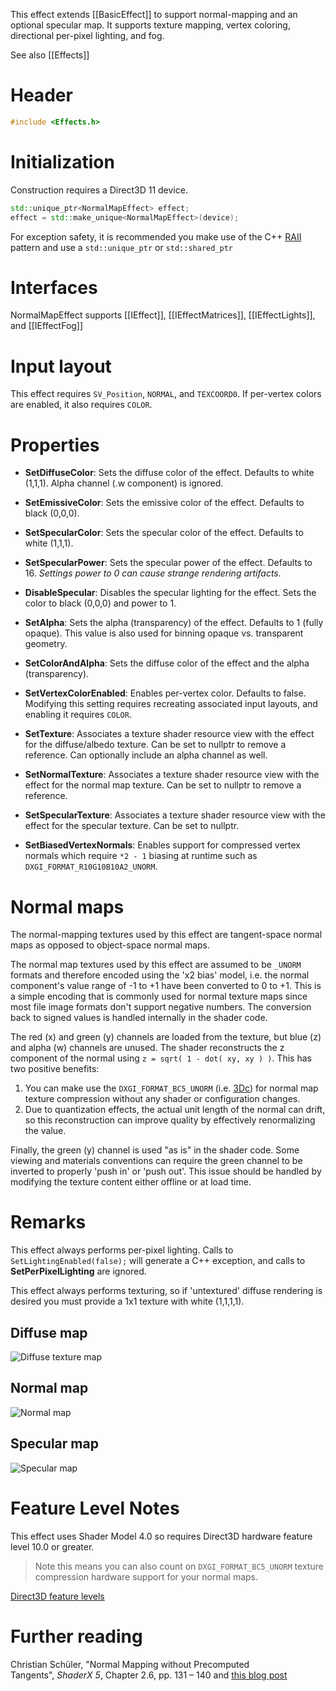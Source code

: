 This effect extends [[BasicEffect]] to support normal-mapping and an optional specular map. It supports texture mapping, vertex coloring, directional per-pixel lighting, and fog.

See also [[Effects]]

# Header
```cpp
#include <Effects.h>
```

# Initialization
Construction requires a Direct3D 11 device.

```cpp
std::unique_ptr<NormalMapEffect> effect;
effect = std::make_unique<NormalMapEffect>(device);
```

For exception safety, it is recommended you make use of the C++ [RAII](http://en.wikipedia.org/wiki/Resource_Acquisition_Is_Initialization) pattern and use a ``std::unique_ptr`` or ``std::shared_ptr``

# Interfaces

NormalMapEffect supports [[IEffect]], [[IEffectMatrices]], [[IEffectLights]], and [[IEffectFog]]

# Input layout
This effect requires ``SV_Position``, ``NORMAL``, and ``TEXCOORD0``. If per-vertex colors are enabled, it also requires ``COLOR``.

# Properties

* **SetDiffuseColor**: Sets the diffuse color of the effect. Defaults to white (1,1,1). Alpha channel (.w component) is ignored.

* **SetEmissiveColor**: Sets the emissive color of the effect. Defaults to black (0,0,0).

* **SetSpecularColor**: Sets the specular color of the effect. Defaults to white (1,1,1).

* **SetSpecularPower**: Sets the specular power of the effect. Defaults to 16. _Settings power to 0 can cause strange rendering artifacts._

* **DisableSpecular**: Disables the specular lighting for the effect. Sets the color to black (0,0,0) and power to 1.

* **SetAlpha**: Sets the alpha (transparency) of the effect. Defaults to 1 (fully opaque). This value is also used for binning opaque vs. transparent geometry.

* **SetColorAndAlpha**: Sets the diffuse color of the effect and the alpha (transparency).

* **SetVertexColorEnabled**: Enables per-vertex color. Defaults to false. Modifying this setting requires recreating associated input layouts, and enabling it requires ``COLOR``.

* **SetTexture**: Associates a texture shader resource view with the effect for the diffuse/albedo texture. Can be set to nullptr to remove a reference. Can optionally include an alpha channel as well.

* **SetNormalTexture**: Associates a texture shader resource view with the effect for the normal map texture. Can be set to nullptr to remove a reference.

* **SetSpecularTexture**: Associates a texture shader resource view with the effect for the specular texture. Can be set to nullptr.

* **SetBiasedVertexNormals**: Enables support for compressed vertex normals which require ``*2 - 1`` biasing at runtime such as ``DXGI_FORMAT_R10G10B10A2_UNORM``.

# Normal maps
The normal-mapping textures used by this effect are tangent-space normal maps as opposed to object-space normal maps.

The normal map textures used by this effect are assumed to be ``_UNORM`` formats and therefore encoded using the 'x2 bias' model, i.e. the normal component's value range of -1 to +1 have been converted to 0 to +1. This is a simple encoding that is commonly used for normal texture maps since most file image formats don't support negative numbers. The conversion back to signed values is handled internally in the shader code.

The red (x) and green (y) channels are loaded from the texture, but blue (z) and alpha (w) channels are unused. The shader reconstructs the z component of the normal using ``z = sqrt( 1 - dot( xy, xy ) )``. This has two positive benefits:

1. You can make use the ``DXGI_FORMAT_BC5_UNORM`` (i.e. [3Dc](https://en.wikipedia.org/wiki/3Dc)) for normal map texture compression without any shader or configuration changes.
1. Due to quantization effects, the actual unit length of the normal can drift, so this reconstruction can improve quality by effectively renormalizing the value.

Finally, the green (y) channel is used "as is" in the shader code. Some viewing and materials conventions can require the green channel to be inverted to properly 'push in' or 'push out'. This issue should be handled by modifying the texture content either offline or at load time.

# Remarks

This effect always performs per-pixel lighting. Calls to ``SetLightingEnabled(false);`` will generate a C++ exception, and calls to **SetPerPixelLighting** are ignored.

This effect always performs texturing, so if 'untextured' diffuse rendering is desired you must provide a 1x1 texture with white (1,1,1,1).

## Diffuse map

![Diffuse texture map](https://github.com/Microsoft/DirectXTK/wiki/images/diffusemap.png)

## Normal map

![Normal map](https://github.com/Microsoft/DirectXTK/wiki/images/normalmap.png)

## Specular map

![Specular map](https://github.com/Microsoft/DirectXTK/wiki/images/specularmap.png)

# Feature Level Notes

This effect uses Shader Model 4.0 so requires Direct3D hardware feature level 10.0 or greater.

> Note this means you can also count on ``DXGI_FORMAT_BC5_UNORM`` texture compression hardware support for your normal maps.

[Direct3D feature levels](https://docs.microsoft.com/en-us/windows/desktop/direct3d11/overviews-direct3d-11-devices-downlevel-intro)

# Further reading

Christian Schüler, "Normal Mapping without Precomputed Tangents", *ShaderX 5*, Chapter 2.6, pp. 131 – 140 and [this blog post](http://www.thetenthplanet.de/archives/1180)
